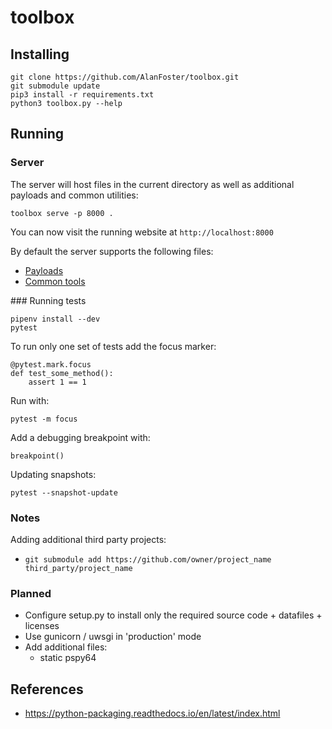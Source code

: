# toolbox

## Installing

```
git clone https://github.com/AlanFoster/toolbox.git
git submodule update
pip3 install -r requirements.txt
python3 toolbox.py --help
```

## Running

### Server

The server will host files in the current directory as well as additional payloads and common utilities:

```
toolbox serve -p 8000 .
```

You can now visit the running website at `http://localhost:8000`

By default the server supports the following files:
- [Payloads](toolbox/server/templates)
- [Common tools](toolbox/config.json)

### Running tests

```
pipenv install --dev
pytest
```

To run only one set of tests add the focus marker:

```
@pytest.mark.focus
def test_some_method():
    assert 1 == 1
```

Run with:
```
pytest -m focus
```

Add a debugging breakpoint with:

```
breakpoint()
```

Updating snapshots:

```
pytest --snapshot-update
```

### Notes

Adding additional third party projects:
- `git submodule add https://github.com/owner/project_name third_party/project_name`

### Planned

- Configure setup.py to install only the required source code + datafiles + licenses
- Use gunicorn / uwsgi in 'production' mode
- Add additional files:
    - static pspy64

## References

- https://python-packaging.readthedocs.io/en/latest/index.html
